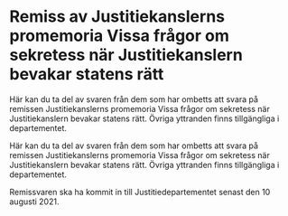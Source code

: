# Remiss av Justitiekanslerns promemoria Vissa frågor om sekretess när Justitiekanslern bevakar statens rätt

Här kan du ta del av svaren från dem som har ombetts att svara på remissen Justitiekanslerns promemoria Vissa frågor om sekretess när Justitiekanslern bevakar statens rätt. Övriga yttranden finns tillgängliga i departementet.

Här kan du ta del av svaren från dem som har ombetts att svara på remissen Justitiekanslerns promemoria Vissa frågor om sekretess när Justitiekanslern bevakar statens rätt. Övriga yttranden finns tillgängliga i departementet.

Remissvaren ska ha kommit in till Justitiedepartementet senast den 10 augusti 2021.
